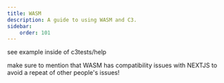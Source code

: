 ```yaml
---
title: WASM
description: A guide to using WASM and C3.
sidebar:
    order: 101
---
```



see example inside of c3tests/help

make sure to mention that WASM has compatibility issues with NEXTJS to avoid a repeat of other people's issues!